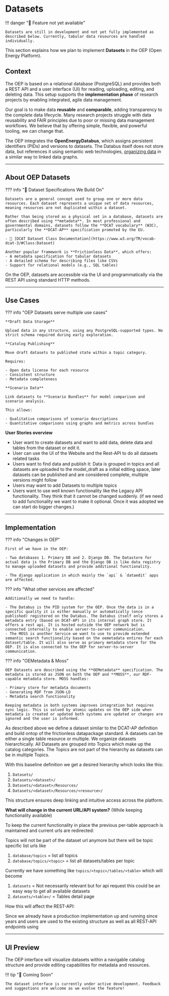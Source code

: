 <!--
SPDX-FileCopyrightText: 2025 Jonas Huber <https://github.com/jh-RLI> © Reiner Lemoine Institut

SPDX-License-Identifier: CC0-1.0
-->

# Datasets

!!! danger "🚧 Feature not yet available"

    Datasets are still in development and not yet fully implemented as described below. Currently, tabular data resources are handled individually.

This section explains how we plan to implement **Datasets** in the OEP (Open
Energy Platform).

## Context

The OEP is based on a relational database (PostgreSQL) and provides both a REST
API and a user interface (UI) for reading, uploading, editing, and deleting
data. This setup supports the **implementation phase** of research projects by
enabling integrated, agile data management.

Our goal is to make data **reusable** and **comparable**, adding transparency to
the complete data lifecycle. Many research projects struggle with data
reusability and FAIR principles due to poor or missing data management
workflows. We believe that by offering simple, flexible, and powerful tooling,
we can change that.

The OEP integrates the **OpenEnergyDatabus**, which assigns persistent
identifiers (PIDs) and versions to datasets. The Databus itself does not store
data, but references it using semantic web technologies,
[organizing data](https://dbpedia.gitbook.io/databus/model/how-to#general-structure)
in a similar way to linked data graphs.

---

## About OEP Datasets

??? info "🧩 Dataset Specifications We Build On"

    Datasets are a general concept used to group one or more data resources. Each dataset represents a unique set of data resources, meaning resources are not duplicated within a dataset.

    Rather than being stored as a physical set in a database, datasets are often described using **metadata**. In most professional and governmental domains, datasets follow the **DCAT vocabulary** (W3C), particularly the **DCAT-AP** specification promoted by the EU.

    - 🔗 [DCAT Dataset Class Documentation](https://www.w3.org/TR/vocab-dcat-3/#Class:Dataset)

    Another popular framework is **Frictionless Data**, which offers:
    - A metadata specification for tabular datasets
    - A detailed schema for describing files like CSVs
    - Support for relational models (e.g., SQL tables)

On the OEP, datasets are accessible via the UI and programmatically via the REST
API using standard HTTP methods.

---

## Use Cases

??? info "OEP Datasets serve multiple use cases"

    **Draft Data Storage**

    Upload data in any structure, using any PostgreSQL-supported types. No strict schema required during early exploration.

    **Catalog Publishing**

    Move draft datasets to published state within a topic category.

    Requires:

    - Open data license for each resource
    - Consistent structure
    - Metadata completeness

    **Scenario Data**

    Link datasets to **Scenario Bundles** for model comparison and scenario analysis.

    This allows:

    - Qualitative comparisons of scenario descriptions
    - Quantitative comparisons using graphs and metrics across bundles

**User Stories overview**

- User want to create datasets and want to add data, delete data and tables from
  the dataset or edit it.
- User can use the UI of the Website and the Rest-API to do all datasets related
  tasks
- Users want to find data and publish it: Data is grouped in topics and all
  datasets are uploaded to the model_draft as a initial editing space, later
  datasets can be published and are considered complete, multiple versions might
  follow
- Users may want to add Datasets to multiple topics
- Users want to use well known functionality like the Legacy API functionality.
  They think that it cannot be changed suddenly. (if we need to add
  functionality we want to make it optional. Once it was adopted we can start do
  bigger changes.)

---

## Implementation

??? info "Changes in OEP"

    First of we have in the OEP:

    - Two databases 1. Primary DB and 2. Django DB. The Datastore for actual data is the Primary DB and the Django DB is like data registry to manage uploaded datasets and provide additional functionality.

    - The django application in which mainly the `api` & `dataedit` apps are affected.

??? info "What other services are affected"

    Additionally we need to handle:

    - The Databus is the PID system for the OEP. Once the data is in a specific quality it is either manually or automatically (once published) registered on the Databus. The Databus itself only stores a metadata entry (based on DCAT-AP) in its internal graph store. It offers a rest api. It is hosted outside the OEP network but is connected internally to enable server-to-server communication.
    - The MOSS is another Service we want to use to provide extended semantic search functionality based on the oemetadata entires for each dataset/table. It will also serve as primary metadata store for the OEP. It is also connected to the OEP for server-to-server communication.

??? info "OEMetadata & Moss"

    OEP Datasets are described using the **OEMetadata** specification. The metadata is stored as JSON on both the OEP and **MOSS**, our RDF-capable metadata store. MOSS handles:

    - Primary store for metadata documents
    - Generating RDF from JSON-LD
    - Metadata search functionality

    Keeping metadata in both systems improves integration but requires sync logic. This is solved by atomic updates on the OEP side when metadata is created or updated both systems are updated or changes are ignored and the user is informed.

As described above we define a dataset similar to the DCAT-AP definition and
build ontop of the frictionless datapackage standard. A datasets can be either a
single table resource or multiple. We organize datasets hierarchically. All
Datasets are grouped into Topics which make up the catalog categories. The
Topics are not part of the hierarchy as datasets can be in multiple Topics.

With this baseline definition we get a desired hierarchy which looks like this:

1. `Datasets/`
2. `Datasets/<dataset>/`
3. `Datasets/<dataset>/Resources/`
4. `Datasets/<dataset>/Resources/<resource>/`

This structure ensures deep linking and intuitive access across the platform.

**What will change in the current URL/API system?** (While keeping functionality
available)

To keep the current functionality in place the previous per-table approach is
maintained and current urls are redirected:

Topics will not be part of the dataset url anymore but there will be topic
specific list urls like

1. `database/topics` = list all topics
2. `database/topics/<topic>` = list all datasets/tables per topic

Currently we have something like `topics/<topic>/tables/<table>` which will
become

1. `datasets` = Not necessarily relevant but for api request this could be an
   easy way to get all available datasets
2. `datasets/<table>/` = Tables detail page

How this will affect the REST-API:

Since we already have a production implementation up and running since years and
users are used to the existing structure as well as all REST-API endpoints using

---

## UI Preview

The OEP interface will visualize datasets within a navigable catalog structure
and provide editing capabilities for metadata and resources.

!!! tip "🌱 Coming Soon"

    The dataset interface is currently under active development. Feedback and suggestions are welcome as we evolve the feature!
